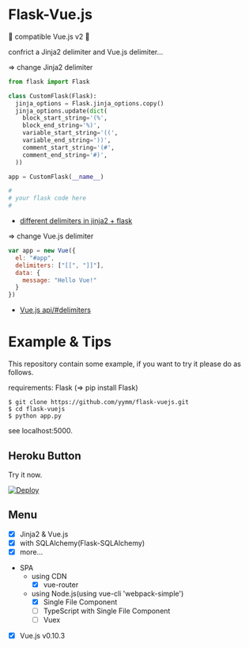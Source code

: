 # Flask-Vue.js

🍣 compatible Vue.js v2 🍣

confrict a Jinja2 delimiter and Vue.js delimiter...

=> change Jinja2 delimiter

```python
from flask import Flask

class CustomFlask(Flask):
  jinja_options = Flask.jinja_options.copy()
  jinja_options.update(dict(
    block_start_string='(%',
    block_end_string='%)',
    variable_start_string='((',
    variable_end_string='))',
    comment_start_string='(#',
    comment_end_string='#)',
  ))

app = CustomFlask(__name__)

#
# your flask code here
#
```

- [different delimiters in jinja2 + flask](https://gist.github.com/lost-theory/3925738 "different delimiters in jinja2 + flask")

=> change Vue.js delimiter

```javascript
var app = new Vue({
  el: "#app",
  delimiters: ["[[", "]]"],
  data: {
    message: "Hello Vue!"
  }
})
```

- [Vue.js api/#delimiters](https://vuejs.org/v2/api/#delimiters "Vue.js api/#delimiters")

# Example & Tips

This repository contain some example, if you want to try it please do as follows.

requirements: Flask (=> pip install Flask)

```
$ git clone https://github.com/yymm/flask-vuejs.git
$ cd flask-vuejs
$ python app.py
```

see localhost:5000.

## Heroku Button

Try it now.

[![Deploy](https://www.herokucdn.com/deploy/button.png)](https://heroku.com/deploy)

## Menu

- [x] Jinja2 & Vue.js
- [x] with SQLAlchemy(Flask-SQLAlchemy)
- [x] more...
- SPA
  - using CDN
    - [x] vue-router
  - using Node.js(using vue-cli 'webpack-simple')
    - [x] Single File Component
    - [ ] TypeScript with Single File Component
    - [ ] Vuex
- [x] Vue.js v0.10.3
